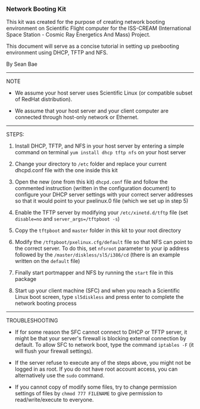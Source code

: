 ### Network Booting Kit
This kit was created for the purpose of creating network booting environment on Scientific Flight computer for the ISS-CREAM (International Space Station - Cosmic Ray Energetics And Mass) Project.

This document will serve as a concise tutorial in setting up pxebooting environment using DHCP, TFTP and NFS.

By Sean Bae

----

NOTE

- We assume your host server uses Scientific Linux (or compatible subset of RedHat distribution).

- We assume that your host server and your client computer are connected through host-only network or Ethernet.

----

STEPS:

1. Install DHCP, TFTP, and NFS in your host server by entering a simple command on terminal `yum install dhcp tftp nfs` on your host server

2. Change your directory to `/etc` folder and replace your current dhcpd.conf file with the one inside this kit

3. Open the new (one from this kit) `dhcpd.conf` file and follow the commented instruction (written in the configuration document) to configure your DHCP server settings with your correct server addresses so that it would point to your pxelinux.0 file (which we set up in step 5)

4. Enable the TFTP server by modifying your `/etc/xinetd.d/tftp` file (set `disable=no` and `server_args=/tftpboot -s`)

5. Copy the `tftpboot` and `master` folder in this kit to your root directory

6. Modify the `/tftpboot/pxelinux.cfg/default` file so that NFS can point to the correct server. To do this, set `nfsroot` parameter to your ip address followed by the `/master/diskless/sl5/i386/cd` (there is an example written on the `default` file)

7. Finally start portmapper and NFS by running the `start` file in this package

8. Start up your client machine (SFC) and when you reach a Scientific Linux boot screen, type `sl5diskless` and press enter to complete the network booting process

----

TROUBLESHOOTING

- If for some reason the SFC cannot connect to DHCP or TFTP server, it might be that your server's firewall is blocking external connection by default. To allow SFC to network boot, type the command `iptables -F` (it will flush your firewall settings).

- If the server refuse to execute any of the steps above, you might not be logged in as root. If you do not have root account access, you can alternatively use the `sudo` command.

- If you cannot copy of modify some files, try to change permission settings of files by `chmod 777 FILENAME` to give permission to read/write/execute to everyone.

